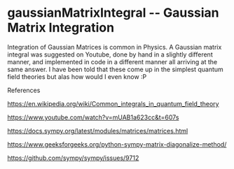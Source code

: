 # gaussianMatrixIntegral     -- Gaussian Matrix Integration 
Integration of Gaussian Matrices is common in Physics. A Gaussian matrix integral was suggested on Youtube, done by hand in a slightly different manner, and implemented in code in a different manner all arriving at the same answer. I have been told that these come up in the simplest quantum field theories but alas how would I even know :P


References


https://en.wikipedia.org/wiki/Common_integrals_in_quantum_field_theory

https://www.youtube.com/watch?v=mUAB1a623cc&t=607s

https://docs.sympy.org/latest/modules/matrices/matrices.html

https://www.geeksforgeeks.org/python-sympy-matrix-diagonalize-method/

https://github.com/sympy/sympy/issues/9712
